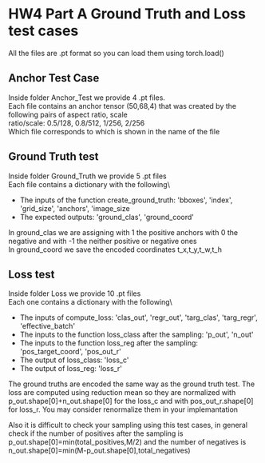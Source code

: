 # HW4 Part A Ground Truth and Loss test cases
All the files are .pt format so you can load them using torch.load()

## Anchor Test Case 
Inside folder Anchor_Test we provide 4 .pt files.\
Each file contains an anchor tensor (50,68,4) that was created by the
following pairs of aspect ratio, scale\
ratio/scale: 0.5/128, 0.8/512, 1/256, 2/256\
Which file corresponds to which is shown in the name of the file


## Ground Truth test
Inside folder Ground_Truth we provide 5 .pt files\
Each file contains a dictionary with the following\
* The inputs of the function create_ground_truth: 'bboxes', 'index', 'grid_size', 'anchors', 'image_size
* The expected outputs: 'ground_clas', 'ground_coord'

In ground_clas we are assigning with 1 the positive anchors with 0 the negative and with -1 the neither
positive or negative ones \
In ground_coord we save the encoded coordinates t_x,t_y,t_w,t_h

## Loss test
Inside folder Loss we provide 10 .pt files\
Each one contains a dictionary with the following\
* The inputs of compute_loss: 'clas_out', 'regr_out', 'targ_clas', 'targ_regr', 'effective_batch'
* The inputs to the function loss_class after the sampling: 'p_out', 'n_out'
* The inputs to the function loss_reg after the sampling: 'pos_target_coord', 'pos_out_r'
* The output of loss_class: 'loss_c'
* The output of loss_reg: 'loss_r'

The ground truths are encoded the same way as the ground truth test.
The loss are computed using reduction mean so they are normalized with 
p_out.shape[0]+n_out.shape[0] for the loss_c and with pos_out_r.shape[0] for loss_r.
You may consider renormalize them in your implemantation

Also it is difficult to check your sampling using this test cases, in general 
check if the number of positives after the sampling is p_out.shape[0]=min(total_positives,M/2)
and the number of negatives is n_out.shape[0]=min(M-p_out.shape[0],total_negatives)   